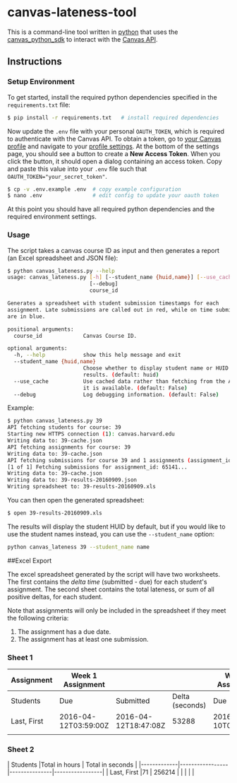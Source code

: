 # canvas-lateness-tool

This is a command-line tool written in [python](https://www.python.org/) that uses the [canvas_python_sdk](https://github.com/penzance/canvas_python_sdk) to interact with the [Canvas API](https://canvas.instructure.com/doc/api/index.html).

## Instructions

### Setup Environment

To get started, install the required python dependencies specified in the `requirements.txt` file:

```sh
$ pip install -r requirements.txt   # install required dependencies
```

Now update the `.env` file with your personal `OAUTH_TOKEN`, which is required to authenticate with the Canvas API. To obtain a token, go to [your Canvas profile](https://canvas.harvard.edu/profile) and navigate to your [profile settings](https://canvas.harvard.edu/profile/settings). At the bottom of the settings page, you should see a button to create a **New Access Token**. When you click the button, it should open a dialog containing an access token. Copy and paste this value into your `.env` file such that `OAUTH_TOKEN="your_secret_token"`.

```sh
$ cp -v .env.example .env  # copy example configuration
$ nano .env                # edit config to update your oauth token
```

At this point you should have all required python dependencies and the required environment settings.

### Usage

The script takes a canvas course ID as input and then generates a report (an Excel spreadsheet and JSON file):

```sh
$ python canvas_lateness.py --help
usage: canvas_lateness.py [-h] [--student_name {huid,name}] [--use_cache]
                          [--debug]
                          course_id

Generates a spreadsheet with student submission timestamps for each
assignment. Late submissions are called out in red, while on time submissions
are in blue.

positional arguments:
  course_id             Canvas Course ID.

optional arguments:
  -h, --help            show this help message and exit
  --student_name {huid,name}
                        Choose whether to display student name or HUID in the
                        results. (default: huid)
  --use_cache           Use cached data rather than fetching from the API, if
                        it is available. (default: False)
  --debug               Log debugging information. (default: False)
```

Example:

```sh
$ python canvas_lateness.py 39
API fetching students for course: 39
Starting new HTTPS connection (1): canvas.harvard.edu
Writing data to: 39-cache.json
API fetching assignments for course: 39
Writing data to: 39-cache.json
API fetching submissions for course 39 and 1 assignments (assignment_ids: 65141)
[1 of 1] Fetching submissions for assignment_id: 65141...
Writing data to: 39-cache.json
Writing data to: 39-results-20160909.json
Writing spreadsheet to: 39-results-20160909.xls
```

You can then open the generated spreadsheet:

```sh
$ open 39-results-20160909.xls
```

The results will display the student HUID by default, but if you would like to use the student names instead, you can use the `--student_name` option:

```sh
python canvas_lateness 39 --student_name name
```

##Excel Export

The excel spreadsheet generated by the script will have two worksheets. The first contains the _delta time_ (submitted - due) for each student's assignment. The second sheet contains the total lateness, or sum of all positive deltas, for each student. 

Note that assignments will only be included in the spreadsheet if they meet the following criteria:

1. The assignment has a due date.
2. The assignment has at least one submission.

### Sheet 1

| Assignment  | Week 1 Assignment    |                      |                 | Week 2 Assignment    |                      |                 |
|-------------|----------------------|----------------------|-----------------|----------------------|----------------------|-----------------|
| Students    | Due                  | Submitted            | Delta (seconds) | Due                  | Submitted            | Delta (seconds) |
| Last, First | 2016-04-12T03:59:00Z | 2016-04-12T18:47:08Z | 53288           | 2016-05-10T03:59:00Z | 2016-05-10T00:54:33Z | -11067          |
|             |                      |                      |                 |                      |                      |                 |

### Sheet 2

| Students    |Total in hours | Total in seconds |
|-------------|-----------------|---------------|-----------------|
| Last, First |71            | 256214          |
|             |               |                 |
